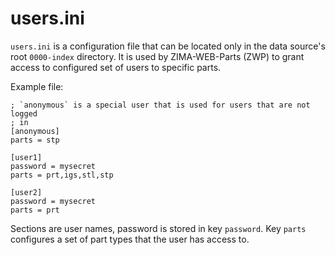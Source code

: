 users.ini
=========

`users.ini` is a configuration file that can be located only in the data
source's root `0000-index` directory. It is used by ZIMA-WEB-Parts (ZWP)
to grant access to configured set of users to specific parts.

Example file:

    ; `anonymous` is a special user that is used for users that are not logged
    ; in
    [anonymous]
    parts = stp

    [user1]
    password = mysecret
    parts = prt,igs,stl,stp

    [user2]
    password = mysecret
    parts = prt

Sections are user names, password is stored in key `password`. Key `parts`
configures a set of part types that the user has access to.
